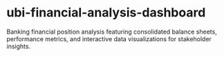 # ubi-financial-analysis-dashboard
 Banking financial position analysis featuring consolidated balance sheets, performance metrics, and interactive data visualizations for stakeholder insights.
